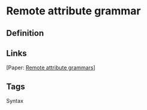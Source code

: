 # Remote attribute grammar

## Definition


## Links


[Paper: [Remote attribute grammars](http://dx.doi.org/10.1145/1082036.1082042)]

## Tags
Syntax


